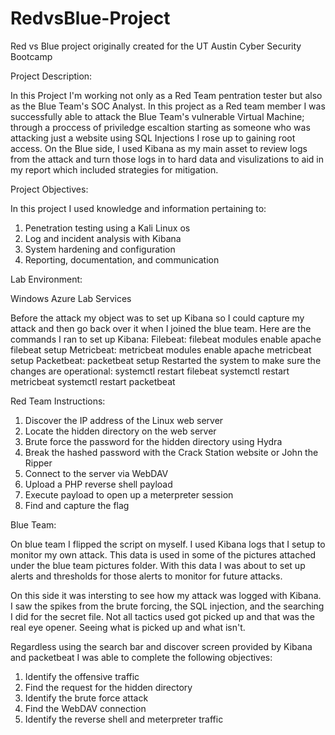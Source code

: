 # RedvsBlue-Project
Red vs Blue project originally created for the UT Austin Cyber Security Bootcamp


Project Description:

In this Project I'm working not only as a Red Team pentration tester but also as the Blue Team's SOC Analyst.
In this project as a Red team member I was successfully able to attack the Blue Team's vulnerable Virtual Machine; through a proccess of priviledge escaltion starting as someone who was attacking just a website using SQL Injections I rose up to gaining root access.
On the Blue side, I used Kibana as my main asset to review logs from the attack and turn those logs in to hard data and visulizations to aid in my report which included strategies for mitigation.


Project Objectives:

In this project I used knowledge and information pertaining to:
1. Penetration testing using a Kali Linux os
2. Log and incident analysis with Kibana
3. System hardening and configuration
4. Reporting, documentation, and communication


Lab Environment:

Windows Azure Lab Services 

Before the attack my object was to set up Kibana so I could capture my attack and then go back over it when I joined the blue team. Here are the commands I ran to set up Kibana:
Filebeat:
	filebeat modules enable apache
	filebeat setup
Metricbeat:
	metricbeat modules enable apache
	metricbeat setup
Packetbeat:
	packetbeat setup
Restarted the system to make sure the changes are operational:
	systemctl restart filebeat
	systemctl restart metricbeat
	systemctl restart packetbeat

Red Team Instructions:

 1. Discover the IP address of the Linux web server
 2. Locate the hidden directory on the web server
 3. Brute force the password for the hidden directory using Hydra
 4. Break the hashed password with the Crack Station website or John the Ripper
 5. Connect to the server via WebDAV
 6. Upload a PHP reverse shell payload
 7. Execute payload to open up a meterpreter session
 8. Find and capture the flag



Blue Team:

On blue team I flipped the script on myself. I used Kibana logs that I setup to monitor my own attack. This data is used in some of the pictures attached under the blue team pictures folder.
With this data I was about to set up alerts and thresholds for those alerts to monitor for future attacks.

On this side it was intersting to see how my attack was logged with Kibana. I saw the spikes from the brute forcing, the SQL injection, and the searching I did for the secret file.
Not all tactics used got picked up and that was the real eye opener. Seeing what is picked up and what isn't.

Regardless using the search bar and discover screen provided by Kibana and packetbeat I was able to complete the following objectives:

 1. Identify the offensive traffic 
 2. Find the request for the hidden directory 
 3. Identify the brute force attack 
 4. Find the WebDAV connection 
 5. Identify the reverse shell and meterpreter traffic 
